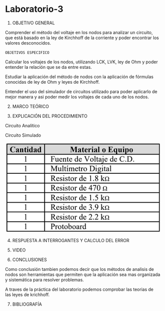 # Laboratorio-3

1. OBJETIVO GENERAL 

Comprender el método del voltaje en los nodos para analizar un circuito, que está basado en la ley de Kirchhoff de la corriente y poder encontrar los valores desconocidos.

    OBJETIVOS ESPECIFICO 
    
Calcular los voltajes de los nodos, utilizando LCK, LVK, ley de Ohm y poder entender la relación que se da entre estas.

Estudiar la aplicación del método de nodos con la aplicación de fórmulas conocidas de ley de Ohm y leyes de Kirchhoff.

Entender el uso del simulador de circuitos utilizado para poder aplicarlo de mejor manera y asi poder medir los voltajes de cada uno de los nodos.
    
       
2. MARCO TEÓRICO

3. EXPLICACIÓN DEL PROCEDIMIENTO

Circuito Analítico

Circuito Simulado

![](Img/Materiales.jpeg)


4. RESPUESTA A INTERROGANTES Y CALCULO DEL ERROR

5. VIDEO

6. CONCLUSIONES

Como conclusión tambien podemos decir que los métodos de analisis de nodos son herramientas que permiten que la aplicación sea mas organizada y sistemática para resolver problemas.

A traves de la práctica del laboratorio podemos comprobar las teorias de las leyes de krichhoff.









7. BIBLIOGRAFÍA
